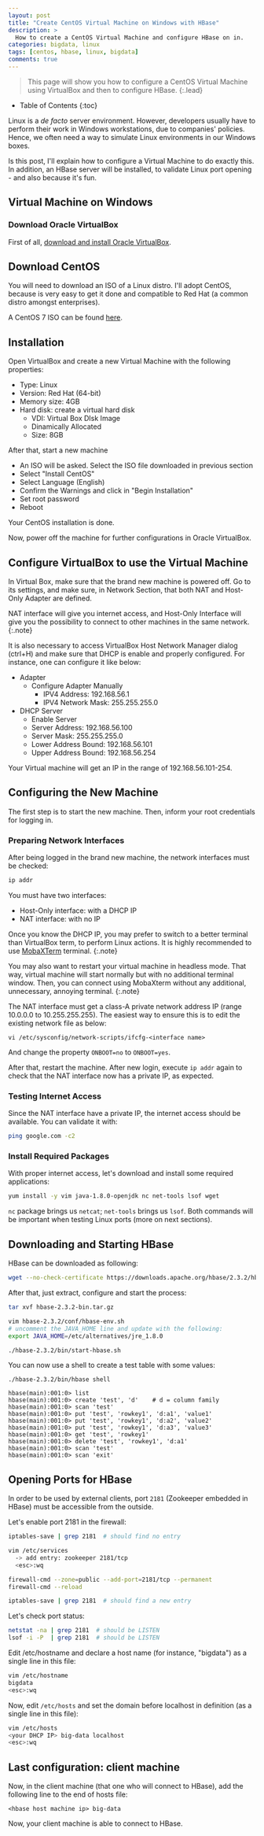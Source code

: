 ```yaml
---
layout: post
title: "Create CentOS Virtual Machine on Windows with HBase"
description: >
  How to create a CentOS Virtual Machine and configure HBase on in.
categories: bigdata, linux
tags: [centos, hbase, linux, bigdata]
comments: true
---
```

> This page will show you how to configure a CentOS Virtual Machine using
VirtualBox and then to configure HBase.
{:.lead}

- Table of Contents
{:toc}

Linux is a _de facto_ server environment. However, developers usually have
to perform their work in Windows workstations, due to companies' policies.
Hence, we often need a way to simulate Linux environments in our Windows
boxes.

Is this post, I'll explain how to configure a Virtual Machine to do exactly
this. In addition, an HBase server will be installed, to validate Linux port
opening - and also because it's fun.

## Virtual Machine on Windows

### Download Oracle VirtualBox

First of all, [download and install Oracle VirtualBox](https://www.oracle.com/virtualization/technologies/vm/downloads/virtualbox-downloads.html).

## Download CentOS

You will need to download an ISO of a Linux distro. I'll adopt CentOS,
because is very easy to get it done and compatible to Red Hat (a common
distro amongst enterprises).

A CentOS 7 ISO can be found [here](http://ftp.unicamp.br/pub/centos/7.8.2003/isos/x86_64/CentOS-7-x86_64-DVD-2003.iso).

## Installation

Open VirtualBox and create a new Virtual Machine with the following properties:
- Type: Linux
- Version: Red Hat (64-bit)
- Memory size: 4GB
- Hard disk: create a virtual hard disk
  - VDI: Virtual Box DIsk Image
  - Dinamically Allocated
  - Size: 8GB

After that, start a new machine
- An ISO will be asked. Select the ISO file downloaded in previous section
- Select "Install CentOS"
- Select Language (English)
- Confirm the Warnings and click in "Begin Installation"
- Set root password
- Reboot

Your CentOS installation is done.

Now, power off the machine for further configurations in Oracle VirtualBox.


## Configure VirtualBox to use the Virtual Machine

In Virtual Box, make sure that the brand new machine is powered off.
Go to its settings, and make sure, in Network Section, that both NAT and
Host-Only Adapter are defined.

NAT interface will give you internet access,
and Host-Only Interface will give you the possibility to connect to other
machines in the same network.
{:.note}

It is also necessary to access VirtualBox Host Network Manager dialog (ctrl+H)
and make sure that DHCP is enable and properly configured. For instance, one
can configure it like below:

- Adapter
  - Configure Adapter Manually
    - IPV4 Address: 192.168.56.1
    - IPV4 Network Mask: 255.255.255.0
- DHCP Server
  - Enable Server
  - Server Address: 192.168.56.100
  - Server Mask: 255.255.255.0
  - Lower Address Bound: 192.168.56.101
  - Upper Address Bound: 192.168.56.254

Your Virtual machine will get an IP in the range of 192.168.56.101-254.

## Configuring the New Machine

The first step is to start the new machine. Then, inform your root credentials
for logging in.

### Preparing Network Interfaces

After being logged in the brand new machine, the network interfaces must be
checked:

```bash
ip addr
```

You must have two interfaces:
- Host-Only interface: with a DHCP IP
- NAT interface: with no IP

Once you know the DHCP IP, you may prefer to switch to a better terminal than
VirtualBox term, to perform Linux actions. It is highly recommended to use
[MobaXTerm](https://mobaxterm.mobatek.net/download.html) terminal.
{:.note}

You may also want to restart your virtual machine in headless mode. That way,
virtual machine will start normally but with no additional terminal window.
Then, you can connect using MobaXterm without any additional, unnecessary,
annoying terminal.
{:.note}

The NAT interface must get a class-A private network address IP (range
10.0.0.0 to 10.255.255.255). The easiest way to ensure this is to edit the
existing network file as below:
```
vi /etc/sysconfig/network-scripts/ifcfg-<interface name>
```

And change the property `ONBOOT=no` to `ONBOOT=yes`.

After that, restart the machine. After new login, execute `ip addr` again to
check that the NAT interface now has a private IP, as expected.

### Testing Internet Access

Since the NAT interface have a private IP, the internet access should be
available. You can validate it with:

```bash
ping google.com -c2
```

### Install Required Packages

With proper internet access, let's download and install some required
applications:

```bash
yum install -y vim java-1.8.0-openjdk nc net-tools lsof wget
```

`nc` package brings us `netcat`; `net-tools` brings us `lsof`. Both commands
will be important when testing Linux ports (more on next sections).

## Downloading and Starting HBase

HBase can be downloaded as following:

```bash
wget --no-check-certificate https://downloads.apache.org/hbase/2.3.2/hbase-2.3.2-bin.tar.gz
```

After that, just extract, configure and start the process:
```bash
tar xvf hbase-2.3.2-bin.tar.gz
```
```bash
vim hbase-2.3.2/conf/hbase-env.sh
# uncomment the JAVA_HOME line and update with the following:
export JAVA_HOME=/etc/alternatives/jre_1.8.0
```
```bash
./hbase-2.3.2/bin/start-hbase.sh
```
You can now use a shell to create a test table with some values:

```shell
./hbase-2.3.2/bin/hbase shell

hbase(main):001:0> list
hbase(main):001:0> create 'test', 'd'    # d = column family
hbase(main):001:0> scan 'test'
hbase(main):001:0> put 'test', 'rowkey1', 'd:a1', 'value1'
hbase(main):001:0> put 'test', 'rowkey1', 'd:a2', 'value2'
hbase(main):001:0> put 'test', 'rowkey1', 'd:a3', 'value3'
hbase(main):001:0> get 'test', 'rowkey1'
hbase(main):001:0> delete 'test', 'rowkey1', 'd:a1'
hbase(main):001:0> scan 'test'
hbase(main):001:0> scan 'exit'
```

## Opening Ports for HBase

In order to be used by external clients, port `2181` (Zookeeper embedded in
  HBase) must be accessible from the outside.

Let's enable port 2181 in the firewall:

```bash
iptables-save | grep 2181  # should find no entry

vim /etc/services
  -> add entry: zookeeper 2181/tcp
  <esc>:wq

firewall-cmd --zone=public --add-port=2181/tcp --permanent
firewall-cmd --reload

iptables-save | grep 2181  # should find a new entry
```

Let's check port status:

```bash
netstat -na | grep 2181  # should be LISTEN
lsof -i -P  | grep 2181  # should be LISTEN
```

Edit /etc/hostname and declare a host name (for instance, "bigdata")
as a single line in this file:

```bash
vim /etc/hostname
bigdata
<esc>:wq
```

Now, edit `/etc/hosts` and set the domain before localhost in definition
(as a single line in this file):

```bash
vim /etc/hosts
<your DHCP IP> big-data localhost
<esc>:wq
```

## Last configuration: client machine

Now, in the client machine (that one who will connect to HBase), add the
following line to the end of hosts file:

```property
<hbase host machine ip> big-data
```

Now, your client machine is able to connect to HBase.
